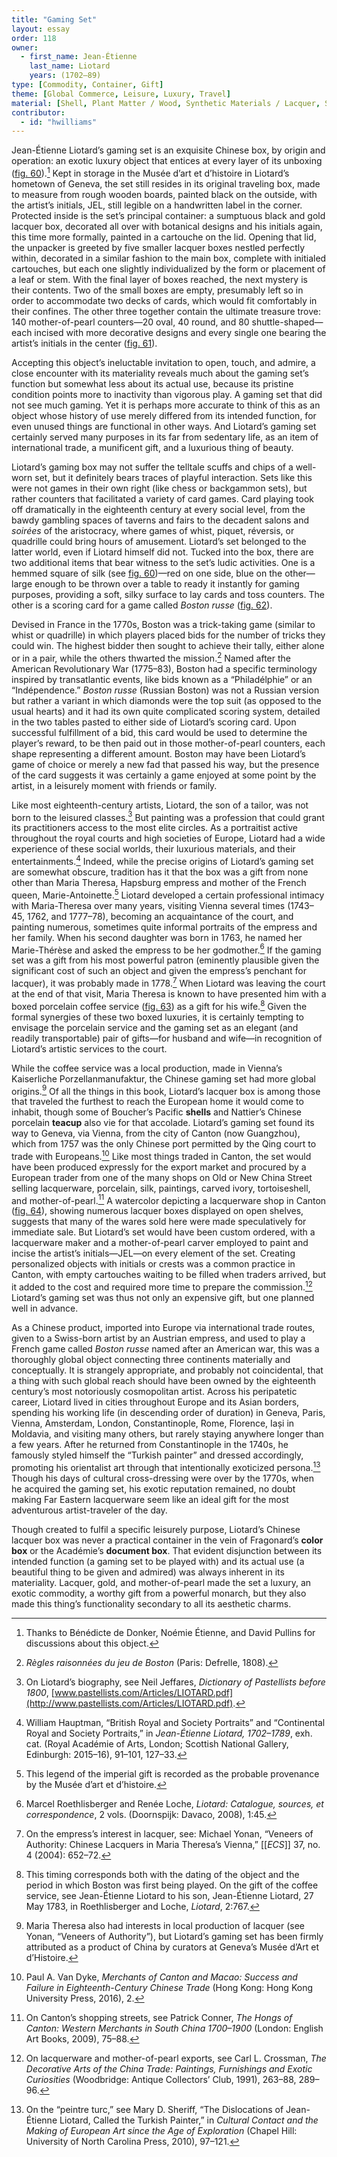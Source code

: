 ```yaml
---
title: "Gaming Set"
layout: essay
order: 118
owner:
  - first_name: Jean-Étienne
    last_name: Liotard
    years: (1702–89)
type: [Commodity, Container, Gift]
theme: [Global Commerce, Leisure, Luxury, Travel]
material: [Shell, Plant Matter / Wood, Synthetic Materials / Lacquer, Synthetic Materials / Paper Textile / Silk]
contributor:
  - id: "hwilliams"
---
```


Jean-Étienne Liotard’s gaming set is an exquisite Chinese box, by origin and operation: an exotic luxury object that entices at every layer of its unboxing ([fig. 60](#fig.-60)).[^1] Kept in storage in the Musée d’art et d’histoire in Liotard’s hometown of Geneva, the set still resides in its original traveling box, made to measure from rough wooden boards, painted black on the outside, with the artist’s initials, JEL, still legible on a handwritten label in the corner. Protected inside is the set’s principal container: a sumptuous black and gold lacquer box, decorated all over with botanical designs and his initials again, this time more formally, painted in a cartouche on the lid. Opening that lid, the unpacker is greeted by five smaller lacquer boxes nestled perfectly within, decorated in a similar fashion to the main box, complete with initialed cartouches, but each one slightly individualized by the form or placement of a leaf or stem. With the final layer of boxes reached, the next mystery is their contents. Two of the small boxes are empty, presumably left so in order to accommodate two decks of cards, which would fit comfortably in their confines. The other three together contain the ultimate treasure trove: 140 mother-of-pearl counters—20 oval, 40 round, and 80 shuttle-shaped—each incised with more decorative designs and every single one bearing the artist’s initials in the center ([fig. 61](#fig.-61)).

Accepting this object’s ineluctable invitation to open, touch, and admire, a close encounter with its materiality reveals much about the gaming set’s function but somewhat less about its actual use, because its pristine condition points more to inactivity than vigorous play. A gaming set that did not see much gaming. Yet it is perhaps more accurate to think of this as an object whose history of use merely differed from its intended function, for even unused things are functional in other ways. And Liotard’s gaming set certainly served many purposes in its far from sedentary life, as an item of international trade, a munificent gift, and a luxurious thing of beauty.

Liotard’s gaming box may not suffer the telltale scuffs and chips of a well-worn set, but it definitely bears traces of playful interaction. Sets like this were not games in their own right (like chess or backgammon sets), but rather counters that facilitated a variety of card games. Card playing took off dramatically in the eighteenth century at every social level, from the bawdy gambling spaces of taverns and fairs to the decadent salons and *soirées* of the aristocracy, where games of whist, piquet, réversis, or quadrille could bring hours of amusement. Liotard’s set belonged to the latter world, even if Liotard himself did not. Tucked into the box, there are two additional items that bear witness to the set’s ludic activities. One is a hemmed square of silk (see [fig. 60](#fig.-60))—red on one side, blue on the other—large enough to be thrown over a table to ready it instantly for gaming purposes, providing a soft, silky surface to lay cards and toss counters. The other is a scoring card for a game called *Boston russe* ([fig. 62](#fig.-62)).

Devised in France in the 1770s, Boston was a trick-taking game (similar to whist or quadrille) in which players placed bids for the number of tricks they could win. The highest bidder then sought to achieve their tally, either alone or in a pair, while the others thwarted the mission.[^2] Named after the American Revolutionary War (1775–83), Boston had a specific terminology inspired by transatlantic events, like bids known as a “Philadélphie” or an “Indépendence.” *Boston russe* (Russian Boston) was not a Russian version but rather a variant in which diamonds were the top suit (as opposed to the usual hearts) and it had its own quite complicated scoring system, detailed in the two tables pasted to either side of Liotard’s scoring card. Upon successful fulfillment of a bid, this card would be used to determine the player’s reward, to be then paid out in those mother-of-pearl counters, each shape representing a different amount. Boston may have been Liotard’s game of choice or merely a new fad that passed his way, but the presence of the card suggests it was certainly a game enjoyed at some point by the artist, in a leisurely moment with friends or family.

Like most eighteenth-century artists, Liotard, the son of a tailor, was not born to the leisured classes.[^3] But painting was a profession that could grant its practitioners access to the most elite circles. As a portraitist active throughout the royal courts and high societies of Europe, Liotard had a wide experience of these social worlds, their luxurious materials, and their entertainments.[^4] Indeed, while the precise origins of Liotard’s gaming set are somewhat obscure, tradition has it that the box was a gift from none other than Maria Theresa, Hapsburg empress and mother of the French queen, Marie-Antoinette.[^5] Liotard developed a certain professional intimacy with Maria-Theresa over many years, visiting Vienna several times (1743–45, 1762, and 1777–78), becoming an acquaintance of the court, and painting numerous, sometimes quite informal portraits of the empress and her family. When his second daughter was born in 1763, he named her Marie-Thérèse and asked the empress to be her godmother.[^6] If the gaming set was a gift from his most powerful patron (eminently plausible given the significant cost of such an object and given the empress’s penchant for lacquer), it was probably made in 1778.[^7] When Liotard was leaving the court at the end of that visit, Maria Theresa is known to have presented him with a boxed porcelain coffee service ([fig. 63](#fig.-63)) as a gift for his wife.[^8] Given the formal synergies of these two boxed luxuries, it is certainly tempting to envisage the porcelain service and the gaming set as an elegant (and readily transportable) pair of gifts—for husband and wife—in recognition of Liotard’s artistic services to the court.

While the coffee service was a local production, made in Vienna’s Kaiserliche Porzellanmanufaktur, the Chinese gaming set had more global origins.[^9] Of all the things in this book, Liotard’s lacquer box is among those that traveled the furthest to reach the European home it would come to inhabit, though some of Boucher’s Pacific **shells** and Nattier’s Chinese porcelain **teacup** also vie for that accolade. Liotard’s gaming set found its way to Geneva, via Vienna, from the city of Canton (now Guangzhou), which from 1757 was the only Chinese port permitted by the Qing court to trade with Europeans.[^10] Like most things traded in Canton, the set would have been produced expressly for the export market and procured by a European trader from one of the many shops on Old or New China Street selling lacquerware, porcelain, silk, paintings, carved ivory, tortoiseshell, and mother-of-pearl.[^11] A watercolor depicting a lacquerware shop in Canton ([fig. 64](#fig.-64)), showing numerous lacquer boxes displayed on open shelves, suggests that many of the wares sold here were made speculatively for immediate sale. But Liotard’s set would have been custom ordered, with a lacquerware maker and a mother-of-pearl carver employed to paint and incise the artist’s initials—JEL—on every element of the set. Creating personalized objects with initials or crests was a common practice in Canton, with empty cartouches waiting to be filled when traders arrived, but it added to the cost and required more time to prepare the commission.[^12] Liotard’s gaming set was thus not only an expensive gift, but one planned well in advance.

As a Chinese product, imported into Europe via international trade routes, given to a Swiss-born artist by an Austrian empress, and used to play a French game called *Boston russe* named after an American war, this was a thoroughly global object connecting three continents materially and conceptually. It is strangely appropriate, and probably not coincidental, that a thing with such global reach should have been owned by the eighteenth century’s most notoriously cosmopolitan artist. Across his peripatetic career, Liotard lived in cities throughout Europe and its Asian borders, spending his working life (in descending order of duration) in Geneva, Paris, Vienna, Amsterdam, London, Constantinople, Rome, Florence, Iași in Moldavia, and visiting many others, but rarely staying anywhere longer than a few years. After he returned from Constantinople in the 1740s, he famously styled himself the “Turkish painter” and dressed accordingly, promoting his orientalist art through that intentionally exoticized persona.[^13] Though his days of cultural cross-dressing were over by the 1770s, when he acquired the gaming set, his exotic reputation remained, no doubt making Far Eastern lacquerware seem like an ideal gift for the most adventurous artist-traveler of the day.

Though created to fulfil a specific leisurely purpose, Liotard’s Chinese lacquer box was never a practical container in the vein of Fragonard’s **color box** or the Académie’s **document box**. That evident disjunction between its intended function (a gaming set to be played with) and its actual use (a beautiful thing to be given and admired) was always inherent in its materiality. Lacquer, gold, and mother-of-pearl made the set a luxury, an exotic commodity, a worthy gift from a powerful monarch, but they also made this thing’s functionality secondary to all its aesthetic charms.

[^1]: Thanks to Bénédicte de Donker, Noémie Étienne, and David Pullins for discussions about this object.

[^2]: *Règles raisonnées du jeu de Boston* (Paris: Defrelle, 1808).

[^3]: On Liotard’s biography, see Neil Jeffares, *Dictionary of Pastellists before 1800*, [www.pastellists.com/Articles/LIOTARD.pdf](http://www.pastellists.com/Articles/LIOTARD.pdf).

[^4]: William Hauptman, “British Royal and Society Portraits” and “Continental Royal and Society Portraits,” in *Jean-Étienne Liotard, 1702–1789*, exh. cat. (Royal Académie of Arts, London; Scottish National Gallery, Edinburgh: 2015–16), 91–101, 127–33.

[^5]: This legend of the imperial gift is recorded as the probable provenance by the Musée d’art et d’histoire.

[^6]: Marcel Roethlisberger and Renée Loche, *Liotard: Catalogue, sources, et correspondence*, 2 vols. (Doornspijk: Davaco, 2008), 1:45.

[^7]: On the empress’s interest in lacquer, see: Michael Yonan, “Veneers of Authority: Chinese Lacquers in Maria Theresa’s Vienna,” [[*ECS*]] 37, no. 4 (2004): 652–72.

[^8]: This timing corresponds both with the dating of the object and the period in which Boston was first being played. On the gift of the coffee service, see Jean-Étienne Liotard to his son, Jean-Étienne Liotard, 27 May 1783, in Roethlisberger and Loche, *Liotard*, 2:767.

[^9]: Maria Theresa also had interests in local production of lacquer (see Yonan, “Veneers of Authority”), but Liotard’s gaming set has been firmly attributed as a product of China by curators at Geneva’s Musée d’Art et d’Histoire.

[^10]: Paul A. Van Dyke, *Merchants of Canton and Macao: Success and Failure in Eighteenth-Century Chinese Trade* (Hong Kong: Hong Kong University Press, 2016), 2.

[^11]: On Canton’s shopping streets, see Patrick Conner, *The Hongs of Canton: Western Merchants in South China 1700–1900* (London: English Art Books, 2009), 75–88.

[^12]: On lacquerware and mother-of-pearl exports, see Carl L. Crossman, *The Decorative Arts of the China Trade: Paintings, Furnishings and Exotic Curiosities* (Woodbridge: Antique Collectors’ Club, 1991), 263–88, 289–96.

[^13]: On the “peintre turc,” see Mary D. Sheriff, “The Dislocations of Jean-Étienne Liotard, Called the Turkish Painter,” in *Cultural Contact and the Making of European Art since the Age of Exploration* (Chapel Hill: University of North Carolina Press, 2010), 97–121.
